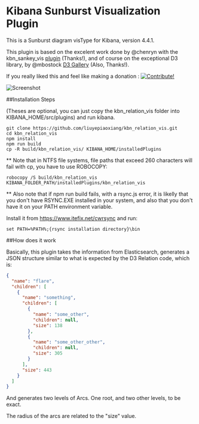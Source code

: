 # Kibana Sunburst Visualization Plugin

This is a Sunburst diagram visType for Kibana, version 4.4.1.

This plugin is based on the excelent work done by @chenryn with the
kbn_sankey_vis [plugin](https://github.com/chenryn/kbn_sankey_vis) (Thanks!), and of course on the exceptional D3 library,
by @mbostock [D3 Gallery](https://github.com/mbostock/d3/wiki/Gallery) (Also, Thanks!).

If you really liked this and feel like making a donation : <a href="https://www.paypal.com/cgi-bin/webscr?cmd=_donations&business=juan.carniglia@gmail.com&lc=AR&item_name=JuanCarniglia&item_number=1001&currency_code=USD&bn=PP-DonationsBF:btn_donate_LG.gif:NonHosted">
<img src="https://www.paypalobjects.com/en_US/i/btn/btn_donate_LG.gif" border="0" alt="Contribute!" />
</a>

![Screenshot](relation.png)

##Installation Steps

(Theses are optional, you can just copy the kbn_relation_vis folder into
KIBANA_HOME/src/plugins) and run kibana.

```
git clone https://github.com/liuyepiaoxiang/kbn_relation_vis.git 
cd kbn_relation_vis
npm install
npm run build
cp -R build/kbn_relation_vis/ KIBANA_HOME/installedPlugins
```

** Note that in NTFS file systems, file paths that exceed 260 characters will fail with cp, you have to use ROBOCOPY:

```
robocopy /S build/kbn_relation_vis KIBANA_FOLDER_PATH/installedPlugins/kbn_relation_vis
```

** Also note that if npm run build fails, with a rsync.js error, it is likelly that you don't have RSYNC.EXE installed
in your system, and also that you don't have it on your PATH environment variable.

Install it from https://www.itefix.net/cwrsync and run:

```
set PATH=%PATH%;{rsync installation directory}\bin
```

##How does it work

Basically, this plugin takes the information from Elasticsearch, generates a JSON structure similar to
what is expected by the D3 Relation code, which is:

```json
{
  "name": "flare",
  "children": [
    {
      "name": "something",
      "children": [
        {
          "name": "some_other",
          "children": null,
          "size": 138
        },
        {
          "name": "some_other_other",
          "children": null,
          "size": 305
        }
      ],
      "size": 443
    }
  ]
}
```
And generates two levels of Arcs. One root, and two other levels, to be exact.

The radius of the arcs are related to the "size" value.
